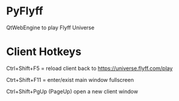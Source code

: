 # PyFlyff
QtWebEngine to play Flyff Universe

# Client Hotkeys

Ctrl+Shift+F5 = reload client back to https://universe.flyff.com/play

Ctrt+Shift+F11 = enter/exist main window fullscreen

Ctrl+Shift+PgUp (PageUp) open a new client window
